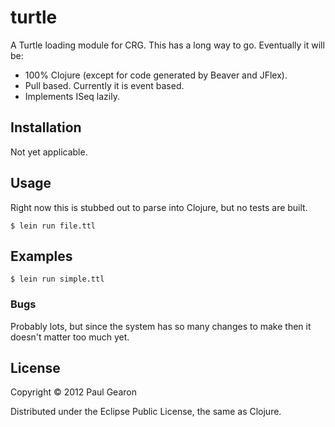 # turtle

A Turtle loading module for CRG. This has a long way to go. Eventually it will be:
- 100% Clojure (except for code generated by Beaver and JFlex).
- Pull based. Currently it is event based.
- Implements ISeq lazily.

## Installation

Not yet applicable.

## Usage

Right now this is stubbed out to parse into Clojure, but no tests are built.

    $ lein run file.ttl

## Examples

    $ lein run simple.ttl

### Bugs

Probably lots, but since the system has so many changes to make then it doesn't matter too much yet.

## License

Copyright © 2012 Paul Gearon

Distributed under the Eclipse Public License, the same as Clojure.
